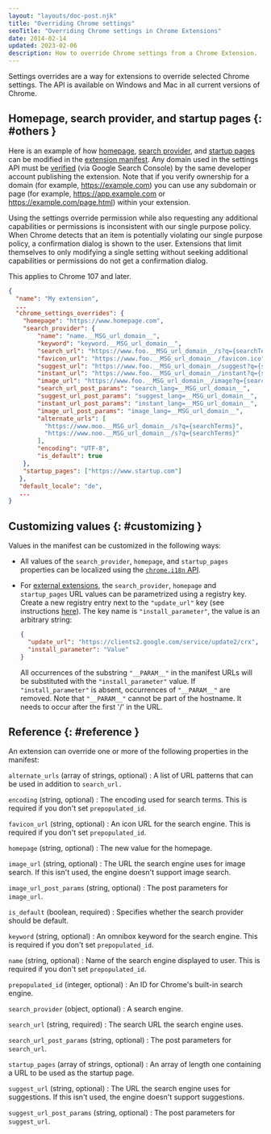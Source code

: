 ```yaml
---
layout: "layouts/doc-post.njk"
title: "Overriding Chrome settings"
seoTitle: "Overriding Chrome settings in Chrome Extensions"
date: 2014-02-14
updated: 2023-02-06
description: How to override Chrome settings from a Chrome Extension.
---
```



Settings overrides are a way for extensions to override selected Chrome settings. The API is
available on Windows and Mac in all current versions of Chrome.

## Homepage, search provider, and startup pages {: #others }

Here is an example of how [homepage][1], [search provider][2], and [startup pages][3] can be modified 
in the [extension manifest][4]. Any domain used in the settings API must be [verified][5] (via 
Google Search Console) by the same developer account publishing the extension. Note that if you 
verify ownership for a domain (for example, https://example.com) you can use any subdomain or page 
(for example, https://app.example.com or https://example.com/page.html) within your extension.

Using the settings override permission while also requesting any additional capabilities or permissions is inconsistent with our single purpose policy. When Chrome detects that an item is potentially violating our single purpose policy, a confirmation dialog is shown to the user. Extensions that limit themselves to only modifying a single setting without seeking additional capabilities or permissions do not get a confirmation dialog.

This applies to Chrome 107 and later.

```json
{
  "name": "My extension",
  ...
  "chrome_settings_overrides": {
    "homepage": "https://www.homepage.com",
    "search_provider": {
        "name": "name.__MSG_url_domain__",
        "keyword": "keyword.__MSG_url_domain__",
        "search_url": "https://www.foo.__MSG_url_domain__/s?q={searchTerms}",
        "favicon_url": "https://www.foo.__MSG_url_domain__/favicon.ico",
        "suggest_url": "https://www.foo.__MSG_url_domain__/suggest?q={searchTerms}",
        "instant_url": "https://www.foo.__MSG_url_domain__/instant?q={searchTerms}",
        "image_url": "https://www.foo.__MSG_url_domain__/image?q={searchTerms}",
        "search_url_post_params": "search_lang=__MSG_url_domain__",
        "suggest_url_post_params": "suggest_lang=__MSG_url_domain__",
        "instant_url_post_params": "instant_lang=__MSG_url_domain__",
        "image_url_post_params": "image_lang=__MSG_url_domain__",
        "alternate_urls": [
          "https://www.moo.__MSG_url_domain__/s?q={searchTerms}",
          "https://www.noo.__MSG_url_domain__/s?q={searchTerms}"
        ],
        "encoding": "UTF-8",
        "is_default": true
    },
    "startup_pages": ["https://www.startup.com"]
   },
   "default_locale": "de",
   ...
}
```

## Customizing values {: #customizing }

Values in the manifest can be customized in the following ways:

- All values of the `search_provider`, `homepage`, and `startup_pages` properties can be localized
  using the [`chrome.i18n` API][6].
- For [external extensions][7], the `search_provider`, `homepage` and `startup_pages` URL values can
  be parametrized using a registry key. Create a new registry entry next to the
  `"update_url"` key (see instructions [here][8]). The key name is `"install_parameter"`, the value
  is an arbitrary string:

  ```json
  {
    "update_url": "https://clients2.google.com/service/update2/crx",
    "install_parameter": "Value"
  }
  ```

  All occurrences of the substring `"__PARAM__"` in the manifest URLs will be substituted with the
  `"install_parameter"` value. If `"install_parameter"` is absent, occurrences of `"__PARAM__"` are
  removed. Note that `"__PARAM__"` cannot be part of the hostname. It needs to occur after the
  first '/' in the URL.

## Reference {: #reference }

An extension can override one or more of the following properties in the manifest:

`alternate_urls` (array of strings, optional)
: A list of URL patterns that can be used in addition to `search_url.`

`encoding` (string, optional)
: The encoding used for search terms. This is required if you don't set `prepopulated_id`.

`favicon_url` (string, optional)
: An icon URL for the search engine. This is required if you don't set `prepopulated_id`.

`homepage` (string, optional)
: The new value for the homepage.

`image_url` (string, optional)
: The URL the search engine uses for image search. If this isn't used, the engine doesn't support image search.

`image_url_post_params` (string, optional)
: The post parameters for `image_url`.

`is_default` (boolean, required)
: Specifies whether the search provider should be default. <!--Does this mean whether it replaces the built-in Chrome search?-->

`keyword` (string, optional)
: An omnibox keyword for the search engine. This is required if you don't set `prepopulated_id`.

`name` (string, optional)
: Name of the search engine displayed to user. This is required if you don't set `prepopulated_id`.

`prepopulated_id` (integer, optional)
: An ID for Chrome's built-in search engine. <!--Is this the same every time?-->

`search_provider` (object, optional)
: A search engine.

`search_url` (string, required)
: The search URL the search engine uses.

`search_url_post_params` (string, optional)
: The post parameters for `search_url`.

`startup_pages` (array of strings, optional)
: An array of length one containing a URL to be used as the startup page.

`suggest_url` (string, optional)
: The URL the search engine uses for suggestions. If this isn't used, the engine doesn't support suggestions.

`suggest_url_post_params` (string, optional)
: The post parameters for `suggest_url`.

[1]: #homepage
[2]: #search_provider
[3]: #startup_pages
[4]: /docs/extensions/mv3/manifest/
[5]: https://support.google.com/webmasters/answer/35179
[6]: /docs/extensions/reference/i18n
[7]: /docs/extensions/mv3/external_extensions/
[8]: /docs/extensions/mv3/external_extensions/#registry
